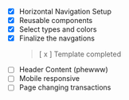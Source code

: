 - [x] Horizontal Navigation Setup
- [x] Reusable components
- [x] Select types and colors
- [x] Finalize the navgations
  > [ x ] Template completed
- [ ] Header Content (phewww)
- [ ] Mobile responsive
- [ ] Page changing transactions
